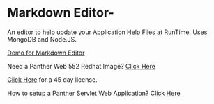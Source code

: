 # Markdown Editor-
 
An editor to  help update your Application Help Files at RunTime. Uses MongoDB and Node.JS.

[Demo for Markdown Editor](https://www.youtube.com/watch?v=INCYGjHIoBU)


Need a Panther Web 552 Redhat Image? [Click Here](https://hub.docker.com/r/prolificspanther/pantherweb)

[Click Here](https://www.prolifics.com/panther-trial-license-request) for a 45 day license.

How to setup a Panther Servlet Web Application? [Click Here](https://github.com/ProlificsPanther/PantherWeb/releases)
